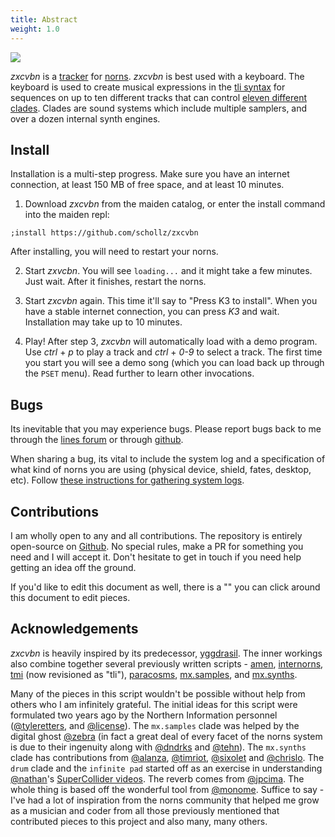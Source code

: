 ```yaml
---
title: Abstract
weight: 1.0
---
```



<img src="/static/main1.png" class="fr">

*zxcvbn* is a [tracker](https://en.wikipedia.org/wiki/Music_tracker) for [norns](https://monome.org). *zxcvbn* is best used with a keyboard. The keyboard is used to create musical expressions in the [tli syntax](#tli) for sequences on up to ten different tracks that can control [eleven different clades](#clades). Clades are sound systems which include multiple samplers, and over a dozen internal synth engines.



## Install

Installation is a multi-step progress. Make sure you have an internet connection, at least 150 MB of free space, and at least 10 minutes.

1. Download *zxcvbn* from the maiden catalog, or enter the install command into the maiden repl:

`;install https://github.com/schollz/zxcvbn`

After installing, you will need to restart your norns. 

2. Start *zxvcbn*. You will see `loading...` and it might take a few minutes. Just wait. After it finishes, restart the norns.

3. Start *zxcvbn* again. This time it'll say to "Press K3 to install". When you have a stable internet connection, you can press *K3* and wait. Installation may take up to 10 minutes.

4. Play! After step 3, *zxcvbn* will automatically load with a demo program. Use *ctrl* + *p* to play a track and *ctrl* + *0-9* to select a track. The first time you start you will see a demo song (which you can load back up through the `PSET` menu). Read further to learn other invocations.


## Bugs

Its inevitable that you may experience bugs. Please report bugs back to me through the [lines forum](https://llllllll.co/t/zxcvbn) or through [github](https://github.com/schollz/zxcvbn/issues/new?assignees=&labels=&template=bug_report.md&title=).

When sharing a bug, its vital to include the system log and a specification of what kind of norns you are using (physical device, shield, fates, desktop, etc). Follow [these instructions for gathering system logs](https://monome.org/docs/norns/help/#logs).

## Contributions

I am wholly open to any and all contributions. The repository is entirely open-source on [Github](https://github.com/schollz/zxcvbn). No special rules, make a PR for something you need and I will accept it. Don't hesitate to get in touch if you need help getting an idea off the ground.

If you'd like to edit this document as well, there is a "<i class="fas fa-edit" aria-hidden="true"></i>" you can click around this document to edit pieces.


## Acknowledgements


*zxcvbn* is heavily inspired by its predecessor, [yggdrasil](https://northern-information.github.io/yggdrasil-docs/).  The inner workings also combine together several previously written scripts - [amen](https://github.com/schollz/amen), [internorns](https://github.com/schollz/internorns), [tmi](https://github.com/schollz/tmi) (now revisioned as "tli"), [paracosms](https://github.com/schollz/paracosms), [mx.samples](https://github.com/schollz/mx-samples), and [mx.synths](https://github.com/schollz/mx-synths).


Many of the pieces in this script wouldn't be possible without help from others who I am infinitely grateful. The initial ideas for this script were formulated two years ago by the Northern Information personnel ([@tyleretters](https://stuxnet.me/), and [@license](https://github.com/ryanlaws)).  The `mx.samples` clade was helped by the digital ghost [@zebra](http://catfact.net/) (in fact a great deal of every facet of the norns system is due to their ingenuity along with [@dndrks](https://github.com/dndrks) and [@tehn](https://nnnnnnnn.co/)). The `mx.synths` clade has contributions from [@alanza](https://alanza.bandcamp.com), [@timriot](https://github.com/timriot),  [@sixolet](https://github.com/sixolet) and [@chrislo](https://github.com/chrislo). The `drum` clade and the `infinite pad` started off as an exercise in understanding [@nathan](https://nathan.ho.name/)'s [SuperCollider videos](https://www.youtube.com/channel/UCOLGEEl-F3vQ6M1chJ5DsEw). The reverb comes from [@jpcima](https://github.com/jpcima/fverb). The whole thing is based off the wonderful tool from  [@monome](https://monome.org). Suffice to say - I've had a lot of inspiration from the norns community that helped me grow as a musician and coder from all those previously mentioned that contributed pieces to this project and also many, many others.